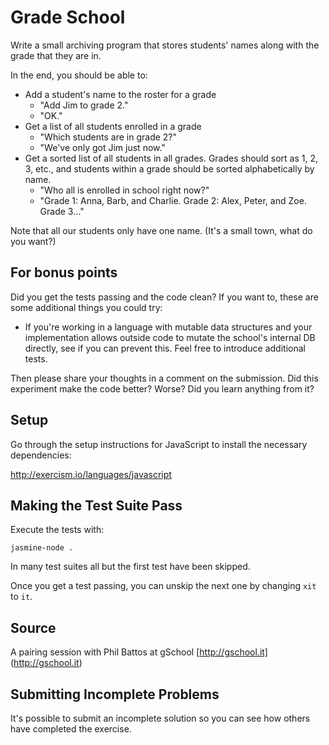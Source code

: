 # Grade School

Write a small archiving program that stores students'
names along with the grade that they are in.

In the end, you should be able to:

- Add a student's name to the roster for a grade
  - "Add Jim to grade 2."
  - "OK."
- Get a list of all students enrolled in a grade
  - "Which students are in grade 2?"
  - "We've only got Jim just now."
- Get a sorted list of all students in all grades.  Grades should
  sort as 1, 2, 3, etc., and students within a grade should be
  sorted alphabetically by name.
  - "Who all is enrolled in school right now?"
  - "Grade 1: Anna, Barb, and Charlie. Grade 2: Alex, Peter, and Zoe.
    Grade 3…"

Note that all our students only have one name.  (It's a small town,
what do you want?)


## For bonus points

Did you get the tests passing and the code clean? If you want to,
these are some additional things you could try:

- If you're working in a language with mutable data structures and
your implementation allows outside code to mutate the school's
internal DB directly, see if you can prevent this. Feel free to
introduce additional
  tests.

Then please share your thoughts in a comment on the submission.
Did this experiment make the code better? Worse? Did you learn
anything from it?

## Setup

Go through the setup instructions for JavaScript to
install the necessary dependencies:

http://exercism.io/languages/javascript

## Making the Test Suite Pass

Execute the tests with:

    jasmine-node .

In many test suites all but the first test have been skipped.

Once you get a test passing, you can unskip the next one by
changing `xit` to `it`.

## Source

A pairing session with Phil Battos at gSchool [http://gschool.it]
(http://gschool.it)

## Submitting Incomplete Problems
It's possible to submit an incomplete solution so you can see how
others have completed the exercise.


